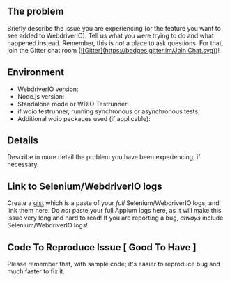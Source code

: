 ## The problem

Briefly describe the issue you are experiencing (or the feature you want to see added to WebdriverIO). Tell us what you were trying to do and what happened instead. Remember, this is _not_ a place to ask questions. For that, join the Gitter chat room ([![Gitter](https://badges.gitter.im/Join Chat.svg)](https://gitter.im/webdriverio/webdriverio?utm_source=badge&utm_medium=badge&utm_campaign=pr-badge&utm_content=badge))!

## Environment

* WebdriverIO version:
* Node.js version:
* Standalone mode or WDIO Testrunner:
* if wdio testrunner, running synchronous or asynchronous tests:
* Additional wdio packages used (if applicable):

## Details

Describe in more detail the problem you have been experiencing, if necessary.

## Link to Selenium/WebdriverIO logs

Create a [gist](https://gist.github.com) which is a paste of your _full_ Selenium/WebdriverIO logs, and link them here. Do _not_ paste your full Appium logs here, as it will make this issue very long and hard to read! If you are reporting a bug, _always_ include Selenium/WebdriverIO logs!

## Code To Reproduce Issue [ Good To Have ]

Please remember that, with sample code; it's easier to reproduce bug and much faster to fix it.
